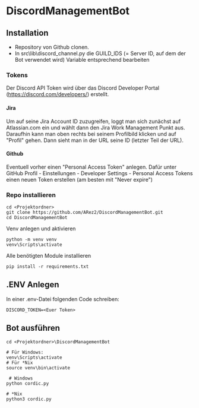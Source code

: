 # DiscordManagementBot

## Installation
* Repository von Github clonen.
* In src\lib\discord_channel.py die GUILD_IDS (= Server ID, auf dem der Bot verwendet wird) Variable entsprechend bearbeiten

### Tokens
Der Discord API Token wird über das Discord Developer Portal (https://discord.com/developers/) erstellt.

#### Jira
Um auf seine Jira Account ID zuzugreifen, loggt man sich zunächst auf Atlassian.com ein und wählt dann den Jira Work Management Punkt aus. Daraufhin kann man oben rechts bei seinem Profilbild klicken und auf "Profil" gehen. Dann sieht man in der URL seine ID (letzter Teil der URL).

#### Github
Eventuell vorher einen "Personal Access Token" anlegen. Dafür unter GitHub Profil - Einstellungen - Developer Settings - Personal Access Tokens
einen neuen Token erstellen (am besten mit "Never expire")



### Repo installieren

    cd <Projektordner>
    git clone https://github.com/ARez2/DiscordManagementBot.git
    cd DiscordManagementBot


Venv anlegen und aktivieren
    
    python -m venv venv
    venv\Scripts\activate


Alle benötigten Module installieren

    pip install -r requirements.txt

## .ENV Anlegen

In einer .env-Datei folgenden Code schreiben:

    DISCORD_TOKEN=<Euer Token>

## Bot ausführen
   
    cd <Projektordner>\DiscordManagementBot
    
    # Für Windows:
    venv\Scripts\activate
    # Für *Nix
    source venv\bin\activate
    
     # Windows
    python cordic.py 

    # *Nix
    python3 cordic.py 
